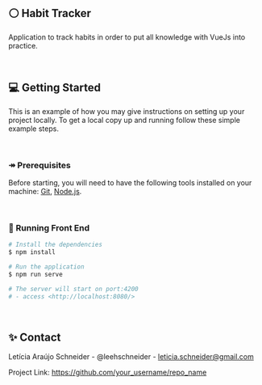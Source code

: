 ## ⚪️ Habit Tracker
Application to track habits in order to put all knowledge with VueJs into practice.

&nbsp;

## 💻 Getting Started
This is an example of how you may give instructions on setting up your project locally. To get a local copy up and running follow these simple example steps.


&nbsp;

### ↠ Prerequisites
Before starting, you will need to have the following tools installed on your machine: [Git](https://git-scm.com), [Node.js](https://nodejs.org/en/). 

&nbsp;



### 🎲 Running Front End

```bash
# Install the dependencies
$ npm install

# Run the application
$ npm run serve

# The server will start on port:4200
# - access <http://localhost:8080/>
```

&nbsp;

## ✨ Contact
Letícia Araújo Schneider - @leehschneider - leticia.schneider@gmail.com

Project Link: https://github.com/your_username/repo_name
